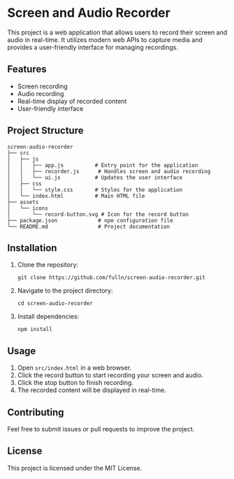 # Screen and Audio Recorder

This project is a web application that allows users to record their screen and audio in real-time. It utilizes modern web APIs to capture media and provides a user-friendly interface for managing recordings.

## Features

- Screen recording
- Audio recording
- Real-time display of recorded content
- User-friendly interface

## Project Structure

```
screen-audio-recorder
├── src
│   ├── js
│   │   ├── app.js          # Entry point for the application
│   │   ├── recorder.js      # Handles screen and audio recording
│   │   └── ui.js           # Updates the user interface
│   ├── css
│   │   └── style.css       # Styles for the application
│   └── index.html          # Main HTML file
├── assets
│   └── icons
│       └── record-button.svg # Icon for the record button
├── package.json             # npm configuration file
└── README.md                # Project documentation
```

## Installation

1. Clone the repository:
   ```
   git clone https://github.com/fulln/screen-audio-recorder.git
   ```
2. Navigate to the project directory:
   ```
   cd screen-audio-recorder
   ```
3. Install dependencies:
   ```
   npm install
   ```

## Usage

1. Open `src/index.html` in a web browser.
2. Click the record button to start recording your screen and audio.
3. Click the stop button to finish recording.
4. The recorded content will be displayed in real-time.

## Contributing

Feel free to submit issues or pull requests to improve the project. 

## License

This project is licensed under the MIT License.